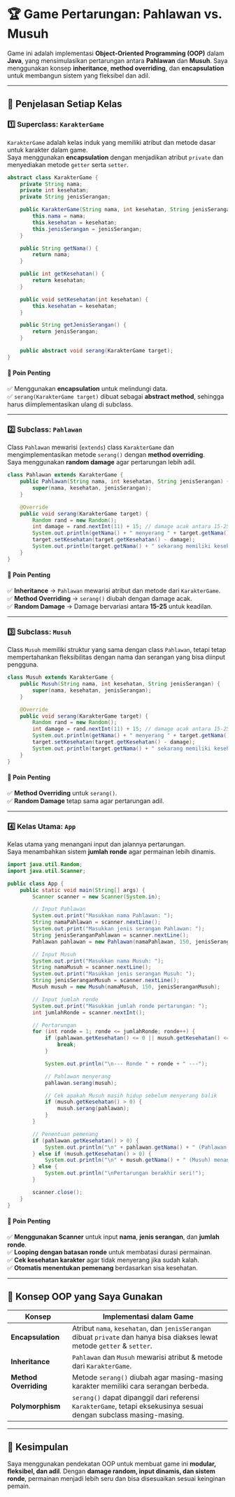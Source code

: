 # 🏆 **Game Pertarungan: Pahlawan vs. Musuh**  

Game ini adalah implementasi **Object-Oriented Programming (OOP)** dalam **Java**, yang mensimulasikan pertarungan antara **Pahlawan** dan **Musuh**. Saya menggunakan konsep **inheritance**, **method overriding**, dan **encapsulation** untuk membangun sistem yang fleksibel dan adil.  

---

## 📌 **Penjelasan Setiap Kelas**
### 1️⃣ **Superclass: `KarakterGame`**
`KarakterGame` adalah kelas induk yang memiliki atribut dan metode dasar untuk karakter dalam game.  
Saya menggunakan **encapsulation** dengan menjadikan atribut `private` dan menyediakan metode `getter` serta `setter`.

```java
abstract class KarakterGame {
    private String nama;
    private int kesehatan;
    private String jenisSerangan;

    public KarakterGame(String nama, int kesehatan, String jenisSerangan) {
        this.nama = nama;
        this.kesehatan = kesehatan;
        this.jenisSerangan = jenisSerangan;
    }

    public String getNama() {
        return nama;
    }

    public int getKesehatan() {
        return kesehatan;
    }

    public void setKesehatan(int kesehatan) {
        this.kesehatan = kesehatan;
    }

    public String getJenisSerangan() {
        return jenisSerangan;
    }

    public abstract void serang(KarakterGame target);
}
```
#### 🔹 **Poin Penting**
✅ Menggunakan **encapsulation** untuk melindungi data.  
✅ `serang(KarakterGame target)` dibuat sebagai **abstract method**, sehingga harus diimplementasikan ulang di subclass.  

---

### 2️⃣ **Subclass: `Pahlawan`**
Class `Pahlawan` mewarisi (`extends`) class `KarakterGame` dan mengimplementasikan metode `serang()` dengan **method overriding**.  
Saya menggunakan **random damage** agar pertarungan lebih adil.

```java
class Pahlawan extends KarakterGame {
    public Pahlawan(String nama, int kesehatan, String jenisSerangan) {
        super(nama, kesehatan, jenisSerangan);
    }

    @Override
    public void serang(KarakterGame target) {
        Random rand = new Random();
        int damage = rand.nextInt(11) + 15; // damage acak antara 15-25
        System.out.println(getNama() + " menyerang " + target.getNama() + " dengan " + getJenisSerangan() + " sebesar " + damage + " damage!");
        target.setKesehatan(target.getKesehatan() - damage);
        System.out.println(target.getNama() + " sekarang memiliki kesehatan " + target.getKesehatan());
    }
}
```
#### 🔹 **Poin Penting**
✅ **Inheritance** → `Pahlawan` mewarisi atribut dan metode dari `KarakterGame`.  
✅ **Method Overriding** → `serang()` diubah dengan damage acak.  
✅ **Random Damage** → Damage bervariasi antara **15-25** untuk keadilan.  

---

### 3️⃣ **Subclass: `Musuh`**
Class `Musuh` memiliki struktur yang sama dengan class `Pahlawan`, tetapi tetap mempertahankan fleksibilitas dengan nama dan serangan yang bisa diinput pengguna.

```java
class Musuh extends KarakterGame {
    public Musuh(String nama, int kesehatan, String jenisSerangan) {
        super(nama, kesehatan, jenisSerangan);
    }

    @Override
    public void serang(KarakterGame target) {
        Random rand = new Random();
        int damage = rand.nextInt(11) + 15; // damage acak antara 15-25
        System.out.println(getNama() + " menyerang " + target.getNama() + " dengan " + getJenisSerangan() + " sebesar " + damage + " damage!");
        target.setKesehatan(target.getKesehatan() - damage);
        System.out.println(target.getNama() + " sekarang memiliki kesehatan " + target.getKesehatan());
    }
}
```
#### 🔹 **Poin Penting**
✅ **Method Overriding** untuk `serang()`.  
✅ **Random Damage** tetap sama agar pertarungan adil.  

---

### 4️⃣ **Kelas Utama: `App`**
Kelas utama yang menangani input dan jalannya pertarungan.  
Saya menambahkan sistem **jumlah ronde** agar permainan lebih dinamis.

```java
import java.util.Random;
import java.util.Scanner;

public class App {
    public static void main(String[] args) {
        Scanner scanner = new Scanner(System.in);

        // Input Pahlawan
        System.out.print("Masukkan nama Pahlawan: ");
        String namaPahlawan = scanner.nextLine();
        System.out.print("Masukkan jenis serangan Pahlawan: ");
        String jenisSeranganPahlawan = scanner.nextLine();
        Pahlawan pahlawan = new Pahlawan(namaPahlawan, 150, jenisSeranganPahlawan);

        // Input Musuh
        System.out.print("Masukkan nama Musuh: ");
        String namaMusuh = scanner.nextLine();
        System.out.print("Masukkan jenis serangan Musuh: ");
        String jenisSeranganMusuh = scanner.nextLine();
        Musuh musuh = new Musuh(namaMusuh, 150, jenisSeranganMusuh);

        // Input jumlah ronde
        System.out.print("Masukkan jumlah ronde pertarungan: ");
        int jumlahRonde = scanner.nextInt();

        // Pertarungan
        for (int ronde = 1; ronde <= jumlahRonde; ronde++) {
            if (pahlawan.getKesehatan() <= 0 || musuh.getKesehatan() <= 0) {
                break;
            }

            System.out.println("\n--- Ronde " + ronde + " ---");

            // Pahlawan menyerang
            pahlawan.serang(musuh);

            // Cek apakah Musuh masih hidup sebelum menyerang balik
            if (musuh.getKesehatan() > 0) {
                musuh.serang(pahlawan);
            }
        }

        // Penentuan pemenang
        if (pahlawan.getKesehatan() > 0) {
            System.out.println("\n" + pahlawan.getNama() + " (Pahlawan) menang!");
        } else if (musuh.getKesehatan() > 0) {
            System.out.println("\n" + musuh.getNama() + " (Musuh) menang!");
        } else {
            System.out.println("\nPertarungan berakhir seri!");
        }

        scanner.close();
    }
}
```
#### 🔹 **Poin Penting**
✅ **Menggunakan Scanner** untuk input **nama**, **jenis serangan**, dan **jumlah ronde**.  
✅ **Looping dengan batasan ronde** untuk membatasi durasi permainan.  
✅ **Cek kesehatan karakter** agar tidak menyerang jika sudah kalah.  
✅ **Otomatis menentukan pemenang** berdasarkan sisa kesehatan.  

---

## 📌 **Konsep OOP yang Saya Gunakan**
| **Konsep**         | **Implementasi dalam Game**                                  |
|-------------------|-------------------------------------------------------------|
| **Encapsulation** | Atribut `nama`, `kesehatan`, dan `jenisSerangan` dibuat `private` dan hanya bisa diakses lewat metode `getter` & `setter`. |
| **Inheritance**   | `Pahlawan` dan `Musuh` mewarisi atribut & metode dari `KarakterGame`. |
| **Method Overriding** | Metode `serang()` diubah agar masing-masing karakter memiliki cara serangan berbeda. |
| **Polymorphism**  | `serang()` dapat dipanggil dari referensi `KarakterGame`, tetapi eksekusinya sesuai dengan subclass masing-masing. |

---

## 🚀 **Kesimpulan**
Saya menggunakan pendekatan OOP untuk membuat game ini **modular, fleksibel, dan adil**. Dengan **damage random, input dinamis, dan sistem ronde**, permainan menjadi lebih seru dan bisa disesuaikan sesuai keinginan pemain.